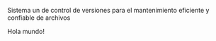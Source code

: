 Sistema un de control de versiones para el mantenimiento eficiente y confiable de archivos

Hola mundo!
